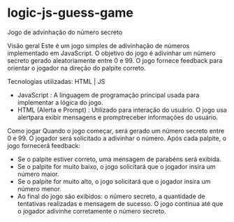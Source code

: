 # logic-js-guess-game

Jogo de advinhação do número secreto

Visão geral
Este é um jogo simples de adivinhação de números implementado em JavaScript. O objetivo do jogo é adivinhar um número secreto gerado aleatoriamente entre 0 e 99. O jogo fornece feedback para orientar o jogador na direção do palpite correto.

Tecnologias utilizadas: HTML | JS

- JavaScript : A linguagem de programação principal usada para implementar a lógica do jogo.
- HTML (Alerta e Prompt) : Utilizado para interação do usuário. O jogo usa alertpara exibir mensagens e promptreceber informações do usuário.

Como jogar
Quando o jogo começar, será gerado um número secreto entre 0 e 99.
O jogador será solicitado a adivinhar o número.
Após cada palpite, o jogo fornecerá feedback:
- Se o palpite estiver correto, uma mensagem de parabéns será exibida.
- Se o palpite for muito baixo, o jogo solicitará que o jogador insira um número maior.
- Se o palpite for muito alto, o jogo solicitará que o jogador insira um número menor.
- Ao final do jogo são exibidos: o número secreto, a quantidade de tentativas realizadas e mensagem de sucesso.
O jogo continua até que o jogador adivinhe corretamente o número secreto.


